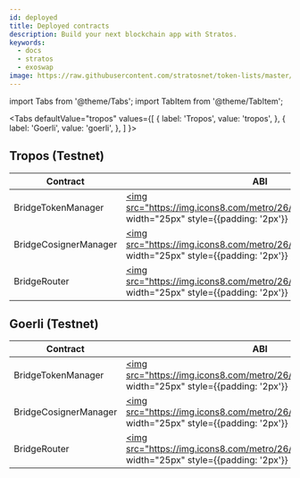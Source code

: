 ```yaml
---
id: deployed
title: Deployed contracts
description: Build your next blockchain app with Stratos.
keywords:
  - docs
  - stratos
  - exoswap
image: https://raw.githubusercontent.com/stratosnet/token-lists/master/logo.svg
---
```


import Tabs from '@theme/Tabs';
import TabItem from '@theme/TabItem';

<Tabs
defaultValue="tropos"
values={[
{ label: 'Tropos', value: 'tropos', },
{ label: 'Goerli', value: 'goerli', },
]
}>
<TabItem value="tropos">

## Tropos (Testnet)

| Contract              	| ABI                                                                                                                                                                                                                                                                 	| Address                                                                                                                                                  	|
|-----------------------	|---------------------------------------------------------------------------------------------------------------------------------------------------------------------------------------------------------------------------------------------------------------------	|----------------------------------------------------------------------------------------------------------------------------------------------------------	|
| BridgeTokenManager    	| <a target="_blank" href="https://raw.githubusercontent.com/stratosnet/exoswap-monorepo/master/packages/contracts-bridge/deployments/tropos/BridgeTokenManager.json"><img src="https://img.icons8.com/metro/26/000000/download.png" width="25px" style={{padding: '2px'}} /></a>          	| [0x8f36c8f87D6c8fA60A77f05aaE08DE60d78135f6](https://web3-testnet-explorer.thestratos.org/address/0x8f36c8f87D6c8fA60A77f05aaE08DE60d78135f6/transactions) 	|
| BridgeCosignerManager 	| <a target="_blank" href="https://raw.githubusercontent.com/stratosnet/exoswap-monorepo/master/packages/contracts-bridge/deployments/tropos/BridgeCosignerManager.json"><img src="https://img.icons8.com/metro/26/000000/download.png" width="25px" style={{padding: '2px'}} /></a>       	| [0xb225db46e38f3b9f02c1affa3129273952e5fafd](https://web3-testnet-explorer.thestratos.org/address/0xb225db46e38f3b9f02c1affa3129273952e5fafd/transactions) 	|
| BridgeRouter          	| <a target="_blank" href="https://raw.githubusercontent.com/stratosnet/exoswap-monorepo/master/packages/contracts-bridge/deployments/tropos/BridgeRouter_Implementation.json"><img src="https://img.icons8.com/metro/26/000000/download.png" width="25px" style={{padding: '2px'}} /></a> 	| [0xF8340B8E26e97e76619D6CC5468D939DD4a4b9FD](https://web3-testnet-explorer.thestratos.org/address/0xF8340B8E26e97e76619D6CC5468D939DD4a4b9FD/transactions) 	|
</TabItem>

<TabItem value="goerli">

## Goerli (Testnet)

| Contract              	| ABI                                                                                                                                                                                                                                                          	| Address                                                                                                                                 	|
|-----------------------	|--------------------------------------------------------------------------------------------------------------------------------------------------------------------------------------------------------------------------------------------------------------	|-----------------------------------------------------------------------------------------------------------------------------------------	|
| BridgeTokenManager    	| <a target="_blank" href="https://raw.githubusercontent.com/stratosnet/exoswap-monorepo/master/packages/contracts-bridge/deployments/goerli/BridgeTokenManager.json"><img src="https://img.icons8.com/metro/26/000000/download.png" width="25px" style={{padding: '2px'}} /></a>    	| [0x8f36c8f87D6c8fA60A77f05aaE08DE60d78135f6](https://goerli.etherscan.io/address/0x8f36c8f87D6c8fA60A77f05aaE08DE60d78135f6#code)              	|
| BridgeCosignerManager 	| <a target="_blank" href="https://raw.githubusercontent.com/stratosnet/exoswap-monorepo/master/packages/contracts-bridge/deployments/goerli/BridgeCosignerManager.json"><img src="https://img.icons8.com/metro/26/000000/download.png" width="25px" style={{padding: '2px'}} /></a> 	| [0xB225DB46E38F3b9f02c1AfFa3129273952E5fAfD](https://goerli.etherscan.io/address/0xB225DB46E38F3b9f02c1AfFa3129273952E5fAfD#code)              	|
| BridgeRouter          	| <a target="_blank" href="https://raw.githubusercontent.com/stratosnet/exoswap-monorepo/master/packages/contracts-bridge/deployments/goerli/BridgeRouter_Implementation.json"><img src="https://img.icons8.com/metro/26/000000/download.png" width="25px" style={{padding: '2px'}} /></a>          	| [0xeb18EDAE329359335f707Cf6941F7Fa3c6a51906](https://goerli.etherscan.io/address/0xeb18EDAE329359335f707Cf6941F7Fa3c6a51906#readProxyContract) 	|
</TabItem>

</Tabs>